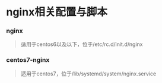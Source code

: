 ﻿# nginx相关配置与脚本

### nginx
> 适用于centos6以及以下，位于/etc/rc.d/init.d/nginx

### centos7-nginx
> 适用于centos7，位于/lib/systemd/system/nginx.service